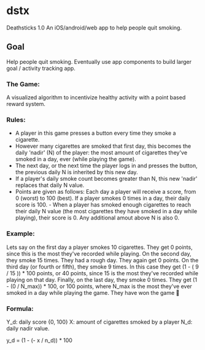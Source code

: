 # dstx
Deathsticks 1.0
An iOS/android/web app to help people quit smoking.

## Goal
Help people quit smoking. Eventually use app components to build larger goal / activity tracking app.

### The Game:
A visualized algorithm to incentivize healthy activity with a point based reward system.

### Rules:
- A player in this game presses a button every time they smoke a cigarette.
- However many cigarettes are smoked that first day, this becomes the daily 'nadir' (N) of the player: the most amount of cigarettes they've smoked in a day, ever       (while playing the game).
- The next day, or the next time the player logs in and presses the button, the previous daily N is inherited by this new day.
- If a player's daily smoke count becomes greater than N, this new 'nadir' replaces that daily N value.
- Points are given as follows: Each day a player will receive a score, from 0 (worst) to 100 (best). If a player smokes 0 times in a day, their daily score is 100. - When a player has smoked enough cigarettes to reach their daily N value (the most cigarettes they have smoked in a day while playing), their score is 0. Any      additional amout above N is also 0.

### Example: 
Lets say on the first day a player smokes 10 cigarettes. They get 0 points, since this is the most they've recorded while playing. On the second day, they smoke 15 times. They had a rough day. They again get 0 points. On the third day (or fourth or fifth), they smoke 9 times. In this case they get (1 - ( 9 / 15 )) * 100 points, or 40 points, since 15 is the most they've recorded while playing on that day. Finally, on the last day, they smoke 0 times. They get (1 - (0 / N_max)) * 100, or 100 points, where N_max is the most they've ever smoked in a day while playing the game. They have won the game 🎉

### Formula: 
Y_d: daily score {0, 100} 
X: amount of cigarettes smoked by a player 
N_d: daily nadir value.

y_d = (1 - (- x / n_d)) * 100
